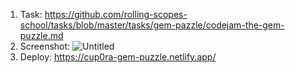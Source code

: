 1. Task: https://github.com/rolling-scopes-school/tasks/blob/master/tasks/gem-pazzle/codejam-the-gem-puzzle.md
2. Screenshot:
![Untitled](https://user-images.githubusercontent.com/57291691/99314616-72108480-2872-11eb-89e1-e543467831e6.png)
3. Deploy: https://cup0ra-gem-puzzle.netlify.app/
